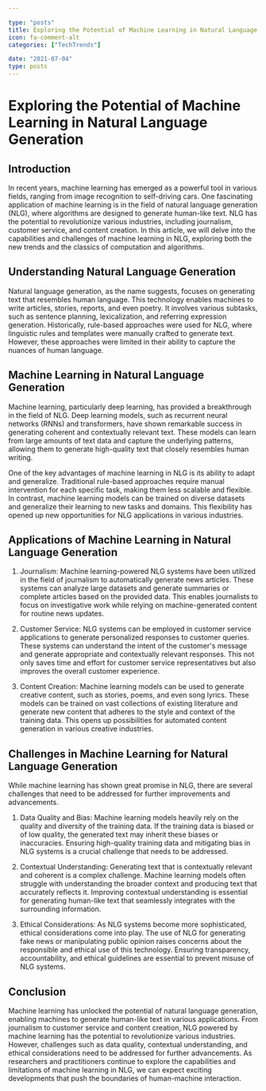 ```yaml
---

type: "posts"
title: Exploring the Potential of Machine Learning in Natural Language Generation
icon: fa-comment-alt
categories: ["TechTrends"]

date: "2021-07-04"
type: posts
---
```





# Exploring the Potential of Machine Learning in Natural Language Generation

## Introduction

In recent years, machine learning has emerged as a powerful tool in various fields, ranging from image recognition to self-driving cars. One fascinating application of machine learning is in the field of natural language generation (NLG), where algorithms are designed to generate human-like text. NLG has the potential to revolutionize various industries, including journalism, customer service, and content creation. In this article, we will delve into the capabilities and challenges of machine learning in NLG, exploring both the new trends and the classics of computation and algorithms.

## Understanding Natural Language Generation

Natural language generation, as the name suggests, focuses on generating text that resembles human language. This technology enables machines to write articles, stories, reports, and even poetry. It involves various subtasks, such as sentence planning, lexicalization, and referring expression generation. Historically, rule-based approaches were used for NLG, where linguistic rules and templates were manually crafted to generate text. However, these approaches were limited in their ability to capture the nuances of human language.

## Machine Learning in Natural Language Generation

Machine learning, particularly deep learning, has provided a breakthrough in the field of NLG. Deep learning models, such as recurrent neural networks (RNNs) and transformers, have shown remarkable success in generating coherent and contextually relevant text. These models can learn from large amounts of text data and capture the underlying patterns, allowing them to generate high-quality text that closely resembles human writing.

One of the key advantages of machine learning in NLG is its ability to adapt and generalize. Traditional rule-based approaches require manual intervention for each specific task, making them less scalable and flexible. In contrast, machine learning models can be trained on diverse datasets and generalize their learning to new tasks and domains. This flexibility has opened up new opportunities for NLG applications in various industries.

## Applications of Machine Learning in Natural Language Generation

1. Journalism: Machine learning-powered NLG systems have been utilized in the field of journalism to automatically generate news articles. These systems can analyze large datasets and generate summaries or complete articles based on the provided data. This enables journalists to focus on investigative work while relying on machine-generated content for routine news updates.

2. Customer Service: NLG systems can be employed in customer service applications to generate personalized responses to customer queries. These systems can understand the intent of the customer's message and generate appropriate and contextually relevant responses. This not only saves time and effort for customer service representatives but also improves the overall customer experience.

3. Content Creation: Machine learning models can be used to generate creative content, such as stories, poems, and even song lyrics. These models can be trained on vast collections of existing literature and generate new content that adheres to the style and context of the training data. This opens up possibilities for automated content generation in various creative industries.

## Challenges in Machine Learning for Natural Language Generation

While machine learning has shown great promise in NLG, there are several challenges that need to be addressed for further improvements and advancements.

1. Data Quality and Bias: Machine learning models heavily rely on the quality and diversity of the training data. If the training data is biased or of low quality, the generated text may inherit these biases or inaccuracies. Ensuring high-quality training data and mitigating bias in NLG systems is a crucial challenge that needs to be addressed.

2. Contextual Understanding: Generating text that is contextually relevant and coherent is a complex challenge. Machine learning models often struggle with understanding the broader context and producing text that accurately reflects it. Improving contextual understanding is essential for generating human-like text that seamlessly integrates with the surrounding information.

3. Ethical Considerations: As NLG systems become more sophisticated, ethical considerations come into play. The use of NLG for generating fake news or manipulating public opinion raises concerns about the responsible and ethical use of this technology. Ensuring transparency, accountability, and ethical guidelines are essential to prevent misuse of NLG systems.

## Conclusion

Machine learning has unlocked the potential of natural language generation, enabling machines to generate human-like text in various applications. From journalism to customer service and content creation, NLG powered by machine learning has the potential to revolutionize various industries. However, challenges such as data quality, contextual understanding, and ethical considerations need to be addressed for further advancements. As researchers and practitioners continue to explore the capabilities and limitations of machine learning in NLG, we can expect exciting developments that push the boundaries of human-machine interaction.